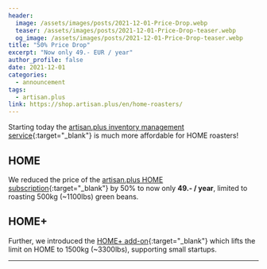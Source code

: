 ```yaml
---
header:
  image: /assets/images/posts/2021-12-01-Price-Drop.webp
  teaser: /assets/images/posts/2021-12-01-Price-Drop-teaser.webp
  og_image: /assets/images/posts/2021-12-01-Price-Drop-teaser.webp
title: "50% Price Drop"
excerpt: "Now only 49.- EUR / year"
author_profile: false
date: 2021-12-01
categories:
  - announcement
tags: 
  - artisan.plus
link: https://shop.artisan.plus/en/home-roasters/
---
```


Starting today the [artisan.plus inventory management service](https://artisan.plus/){:target="_blank"} is much more affordable for HOME roasters!

## HOME

We reduced the price of the [artisan.plus HOME subscription](https://shop.artisan.plus/en/home-roasters/artisan.plus-home-roaster-subscription){:target="_blank"} by 50% to now only **49.- / year**, limited to roasting 500kg (~1100lbs) green beans.

## HOME+

Further, we introduced the [HOME+ add-on](https://shop.artisan.plus/en/home-roasters/artisan.plus-home-1000kg-addon){:target="_blank"} which lifts the limit on HOME to 1500kg (~3300lbs), supporting small startups.

---